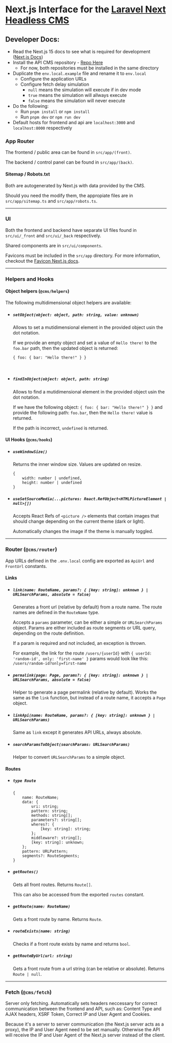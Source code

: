# Next.js Interface for the [Laravel Next Headless CMS](https://github.com/cima-alfa/next-laravel-cms-api)

## Developer Docs:

-   Read the Next.js 15 docs to see what is required for development ([Next.js Docs](https://nextjs.org/docs))
-   Install the API CMS repository - [Repo Here](https://github.com/cima-alfa/next-laravel-cms-api)
    -   For now, both repositories must be installed in the same directory
-   Duplicate the `env.local.example` file and rename it to `env.local`
    -   Configure the application URLs
    -   Configure fetch delay simulation
        -   `null` means the simulation will execute if in dev mode
        -   `true` means the simulation will allways execute
        -   `false` means the simulation will never execute
-   Do the following:
    -   Run `pnpm install` or `npm install`
    -   Run `pnpm dev` or `npm run dev`
-   Default hosts for frontend and api are `localhost:3000` and `localhost:8000` respectively

### App Router

The frontend / public area can be found in `src/app/(front)`.

The backend / control panel can be found in `src/app/(back)`.

#### Sitemap / Robots.txt

Both are autogenerated by Next.js with data provided by the CMS.

Should you need the modify them, the appropiate files are in `src/app/sitemap.ts` and `src/app/robots.ts`.

---

### UI

Both the frontend and backend have separate UI files found in `src/ui/_front` and `src/ui/_back` respectively.

Shared components are in `src/ui/components`.

Favicons must be included in the `src/app` directory. For more information, checkout the [Favicon Next.js docs](https://nextjs.org/docs/app/api-reference/file-conventions/metadata/app-icons).

---

### Helpers and Hooks

#### Object helpers (`@cms/helpers`)

The following multidimensional object helpers are available:

-   ##### `setObject(object: object, path: string, value: unknown)`

    Allows to set a mutidimensional element in the provided object usin the dot notation.

    If we provide an empty object and set a value of `Hello there!` to the `foo.bar` path, then the updated object is returned:

    `{ foo: { bar: "Hello there!" } }`

&nbsp;

-   ##### `findInObject(object: object, path: string)`

    Allows to find a mutidimensional element in the provided object usin the dot notation.

    If we have the following object: `{ foo: { bar: "Hello there!" } }` and provide the following path: `foo.bar`, then the `Hello there!` value is returned.

    If the path is incorrect, `undefined` is returned.

#### UI Hooks (`@cms/hooks`)

-   ##### `useWindowSize()`

    Returns the inner window size. Values are updated on resize.

    ```
    {
        width: number | undefined,
        height: number | undefined
    }
    ```

-   ##### `useSetSourceMedia(...pictures: React.RefObject<HTMLPictureElement | null>[])`

    Accepts React Refs of `<picture />` elements that contain images that should change depending on the current theme (dark or light).

    Automatically changes the image if the theme is manually toggled.

---

### Router (`@cms/router`)

App URLs defined in the `.env.local` config are exported as `ApiUrl` and `FrontUrl` constants.

#### Links

-   ##### `link(name: RouteName, params?: { [key: string]: unknown } | URLSearchParams, absolute = false)`

    Generates a front url (relative by default) from a route name. The route names are defined in the `RouteName` type.

    Accepts a `params` parameter, can be either a simple or `URLSearchParams` object. Params are either included as route segments or URL query, depending on the route definition.

    If a param is required and not included, an exception is thrown.

    For example, the link for the route `/users/{userId}` with `{ userId: 'random-id', only: 'first-name' }` params would look like this: `/users/random-id?only=first-name`

-   ##### `permalink(page: Page, params?: { [key: string]: unknown } | URLSearchParams, absolute = false)`

    Helper to generate a page permalink (relative by default). Works the same as the `link` function, but instead of a route name, it accepts a `Page` object.

-   ##### `linkApi(name: RouteName, params?: { [key: string]: unknown } | URLSearchParams)`

    Same as `link` except it generates API URLs, always absolute.

-   ##### `searchParamsToObject(searchParams: URLSearchParams)`

    Helper to convert `URLSearchParams` to a simple object.

#### Routes

-   ##### `type Route`

    ```
    {
        name: RouteName;
        data: {
            uri: string;
            pattern: string;
            methods: string[];
            parameters?: string[];
            wheres?: {
                [key: string]: string;
            };
            middleware?: string[];
            [key: string]: unknown;
        };
        pattern: URLPattern;
        segments?: RouteSegments;
    }
    ```

-   ##### `getRoutes()`

    Gets all front routes. Returns `Route[]`.

    This can also be accessed from the exported `routes` constant.

-   ##### `getRoute(name: RouteName)`

    Gets a front route by name. Returns `Route`.

-   ##### `routeExists(name: string)`

    Checks if a front route exists by name and returns `bool`.

-   ##### `getRouteByUrl(url: string)`

    Gets a front route from a url string (can be relative or absolute). Returns `Route | null`.

---

### Fetch (`@cms/fetch`)

Server only fetching. Automatically sets headers neccessary for correct communication between the frontend and API, such as: Content Type and AJAX headers, XSRF Token, Correct IP and User Agent and Cookies.

Because it's a server to server communication (the Next.js server acts as a proxy), the IP and User Agent need to be set manually. Otherwise the API will receive the IP and User Agent of the Next.js server instead of the client.
